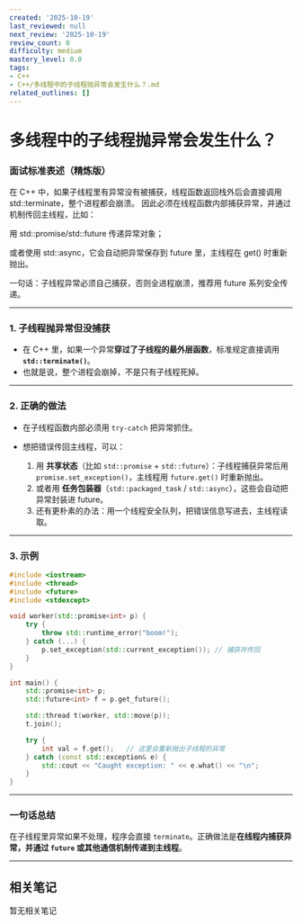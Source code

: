 ```yaml
---
created: '2025-10-19'
last_reviewed: null
next_review: '2025-10-19'
review_count: 0
difficulty: medium
mastery_level: 0.0
tags:
- C++
- C++/多线程中的子线程抛异常会发生什么？.md
related_outlines: []
---
```

# 多线程中的子线程抛异常会发生什么？

### 面试标准表述（精炼版）

在 C++ 中，如果子线程里有异常没有被捕获，线程函数返回栈外后会直接调用 std::terminate，整个进程都会崩溃。
因此必须在线程函数内部捕获异常，并通过机制传回主线程，比如：

用 std::promise/std::future 传递异常对象；

或者使用 std::async，它会自动把异常保存到 future 里，主线程在 get() 时重新抛出。

一句话：子线程异常必须自己捕获，否则全进程崩溃，推荐用 future 系列安全传递。

---

### 1. 子线程抛异常但没捕获

* 在 C++ 里，如果一个异常**穿过了子线程的最外层函数**，标准规定直接调用 **`std::terminate()`**。
* 也就是说，整个进程会崩掉，不是只有子线程死掉。

---

### 2. 正确的做法

* 在子线程函数内部必须用 `try-catch` 把异常抓住。
* 想把错误传回主线程，可以：

  1. 用 **共享状态**（比如 `std::promise` + `std::future`）：子线程捕获异常后用 `promise.set_exception()`，主线程用 `future.get()` 时重新抛出。
  2. 或者用 **任务包装器**（`std::packaged_task` / `std::async`），这些会自动把异常封装进 future。
  3. 还有更朴素的办法：用一个线程安全队列，把错误信息写进去，主线程读取。

---

### 3. 示例

```cpp
#include <iostream>
#include <thread>
#include <future>
#include <stdexcept>

void worker(std::promise<int> p) {
    try {
        throw std::runtime_error("boom!");
    } catch (...) {
        p.set_exception(std::current_exception()); // 捕获并传回
    }
}

int main() {
    std::promise<int> p;
    std::future<int> f = p.get_future();

    std::thread t(worker, std::move(p));
    t.join();

    try {
        int val = f.get();   // 这里会重新抛出子线程的异常
    } catch (const std::exception& e) {
        std::cout << "Caught exception: " << e.what() << "\n";
    }
}
```

---

### 一句话总结

在子线程里异常如果不处理，程序会直接 `terminate`。正确做法是**在线程内捕获异常，并通过 `future` 或其他通信机制传递到主线程**。

---

## 相关笔记
<!-- 自动生成 -->

暂无相关笔记

